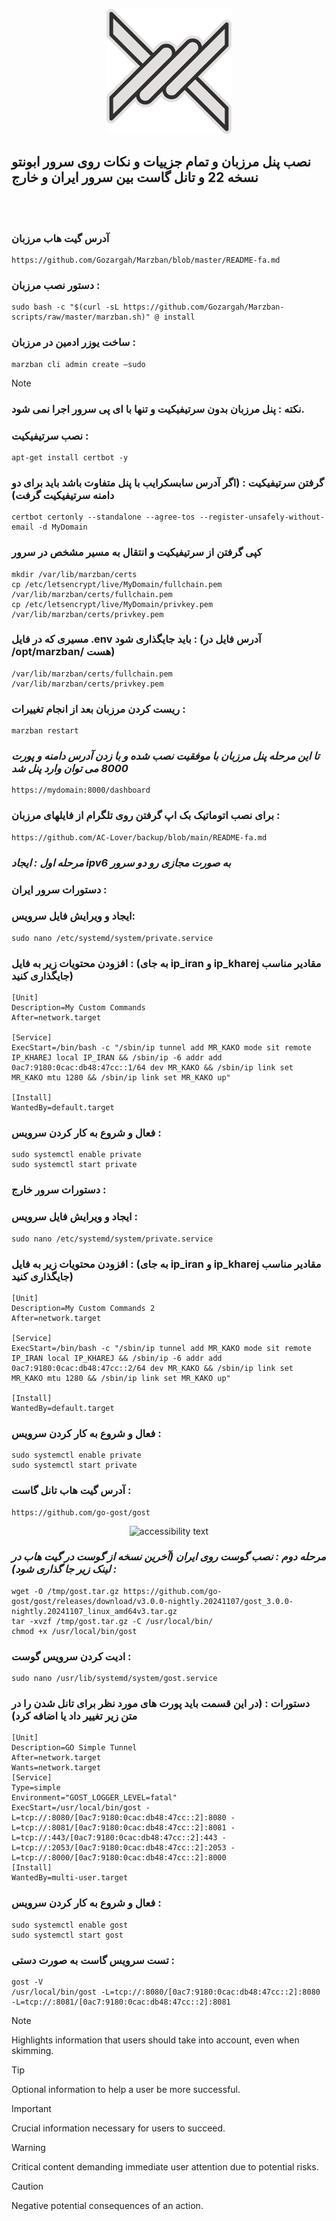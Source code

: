 <p align="center">
    <img src="https://github.com/Gozargah/Marzban-docs/raw/master/screenshots/logo-dark.png" width="200" alt="accessibility text">
</p>

## نصب پنل مرزبان و تمام جزییات و نکات روی سرور ابونتو نسخه 22 و تانل گاست بین سرور ایران و خارج
<br></br>
### آدرس گیت هاب مرزبان
    https://github.com/Gozargah/Marzban/blob/master/README-fa.md
### دستور نصب مرزبان :
    sudo bash -c "$(curl -sL https://github.com/Gozargah/Marzban-scripts/raw/master/marzban.sh)" @ install
### ساخت یوزر ادمین در مرزبان :
    marzban cli admin create –sudo

> [!NOTE]
>### نکته : پنل مرزبان بدون سرتیفیکیت و تنها با ای پی سرور اجرا نمی شود.


### نصب سرتیفیکیت :
    apt-get install certbot -y
### گرفتن سرتیفیکیت : (اگر آدرس سابسکرایب با پنل متفاوت باشد باید برای دو دامنه سرتیفیکیت گرفت)
    certbot certonly --standalone --agree-tos --register-unsafely-without-email -d MyDomain
### کپی گرفتن از سرتیفیکیت و انتقال به مسیر مشخص در سرور
    mkdir /var/lib/marzban/certs
    cp /etc/letsencrypt/live/MyDomain/fullchain.pem /var/lib/marzban/certs/fullchain.pem
    cp /etc/letsencrypt/live/MyDomain/privkey.pem /var/lib/marzban/certs/privkey.pem
### مسیری که در فایل .env  باید جایگذاری شود : (آدرس فایل در /opt/marzban/ هست)
    /var/lib/marzban/certs/fullchain.pem
    /var/lib/marzban/certs/privkey.pem
### ریست کردن مرزبان بعد از انجام تغییرات :
    marzban restart
### _تا این مرحله پنل مرزبان با موفقیت نصب شده و با زدن آدرس دامنه و پورت 8000 می توان وارد پنل شد_    
    https://mydomain:8000/dashboard

### برای نصب اتوماتیک بک اپ گرفتن روی تلگرام از فایلهای مرزبان :
    https://github.com/AC-Lover/backup/blob/main/README-fa.md


### _مرحله اول : ایجاد ipv6 به صورت مجازی رو دو سرور_
### دستورات سرور ایران :
### ایجاد و ویرایش فایل سرویس:
    sudo nano /etc/systemd/system/private.service
### افزودن محتویات زیر به فایل : (به جای ip_iran و ip_kharej مقادیر مناسب جایگذاری کنید)
    [Unit]
    Description=My Custom Commands
    After=network.target
    
    [Service]
    ExecStart=/bin/bash -c "/sbin/ip tunnel add MR_KAKO mode sit remote IP_KHAREJ local IP_IRAN && /sbin/ip -6 addr add 0ac7:9180:0cac:db48:47cc::1/64 dev MR_KAKO && /sbin/ip link set MR_KAKO mtu 1280 && /sbin/ip link set MR_KAKO up"

    [Install]
    WantedBy=default.target
### فعال و شروع به کار کردن سرویس :
    sudo systemctl enable private
    sudo systemctl start private
### دستورات سرور خارج :
### ایجاد و ویرایش فایل سرویس :
    sudo nano /etc/systemd/system/private.service
### افزودن محتویات زیر به فایل : (به جای ip_iran و ip_kharej مقادیر مناسب جایگذاری کنید)
    [Unit]
    Description=My Custom Commands 2
    After=network.target
    
    [Service]
    ExecStart=/bin/bash -c "/sbin/ip tunnel add MR_KAKO mode sit remote IP_IRAN local IP_KHAREJ && /sbin/ip -6 addr add 0ac7:9180:0cac:db48:47cc::2/64 dev MR_KAKO && /sbin/ip link set MR_KAKO mtu 1280 && /sbin/ip link set MR_KAKO up"
    
    [Install]
    WantedBy=default.target
### فعال و شروع به کار کردن سرویس :
    sudo systemctl enable private
    sudo systemctl start private
### آدرس گیت هاب تانل گاست :
    https://github.com/go-gost/gost

<p align="center">
    <img src="https://camo.githubusercontent.com/0c324a8e990950cd253fb910cf23000bdb5f0eadb3eb72a3d4897156e5270d27/68747470733a2f2f676f73742e72756e2f696d616765732f726576657273652d70726f78792e706e67" alt="accessibility text">
</p>

### _مرحله دوم : نصب گوست روی ایران (آخرین نسخه از گوست در گیت هاب در لینک زیر جا گذاری شود) :_
    wget -O /tmp/gost.tar.gz https://github.com/go-gost/gost/releases/download/v3.0.0-nightly.20241107/gost_3.0.0-nightly.20241107_linux_amd64v3.tar.gz
    tar -xvzf /tmp/gost.tar.gz -C /usr/local/bin/
    chmod +x /usr/local/bin/gost
### ادیت کردن سرویس گوست :
    sudo nano /usr/lib/systemd/system/gost.service
### دستورات : (در این قسمت باید پورت های مورد نظر برای تانل شدن را در متن زیر تغییر داد یا اضافه کرد)
    [Unit]
    Description=GO Simple Tunnel
    After=network.target
    Wants=network.target
    [Service]
    Type=simple
    Environment="GOST_LOGGER_LEVEL=fatal"
    ExecStart=/usr/local/bin/gost -L=tcp://:8080/[0ac7:9180:0cac:db48:47cc::2]:8080 -L=tcp://:8081/[0ac7:9180:0cac:db48:47cc::2]:8081 -L=tcp://:443/[0ac7:9180:0cac:db48:47cc::2]:443 -L=tcp://:2053/[0ac7:9180:0cac:db48:47cc::2]:2053 -L=tcp://:8000/[0ac7:9180:0cac:db48:47cc::2]:8000
    [Install]
    WantedBy=multi-user.target
### فعال و شروع به کار کردن سرویس :
    sudo systemctl enable gost 
    sudo systemctl start gost

### تست سرویس گاست به صورت دستی :
    gost -V
    /usr/local/bin/gost -L=tcp://:8080/[0ac7:9180:0cac:db48:47cc::2]:8080 -L=tcp://:8081/[0ac7:9180:0cac:db48:47cc::2]:8081




> [!NOTE]
> Highlights information that users should take into account, even when skimming.

> [!TIP]
> Optional information to help a user be more successful.

> [!IMPORTANT]
> Crucial information necessary for users to succeed.

> [!WARNING]
> Critical content demanding immediate user attention due to potential risks.

> [!CAUTION]
> Negative potential consequences of an action.
